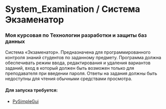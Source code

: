 # System_Examination / Система Экзаменатор

### Моя курсовая по Технологии разработки и защиты баз данных

Система «Экзаменатор». Предназначена для программированного
контроля знаний студентов по заданному предмету.
Программа должна обеспечивать режим ввода, редактирования
и удаления вариантов заданий, вход в который должен быть возможен только
для преподавателя при введении пароля. Ответы на задания должны быть
недоступны для чтения обычными средствами просмотра.

#### Для запуска требуется:

* [PySimpleGui](https://github.com/PySimpleGUI/PySimpleGUI)
